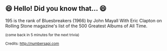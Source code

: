 ## :smile: Hello! Did you know that... :smile:
195 is the rank of Bluesbreakers (1966) by John Mayall With Eric Clapton on Rolling Stone magazine's list of the 500 Greatest Albums of All Time.

<sup>(come back in 5 minutes for the next trivia)</sup>


<sup>Credits: http://numbersapi.com</sup>
